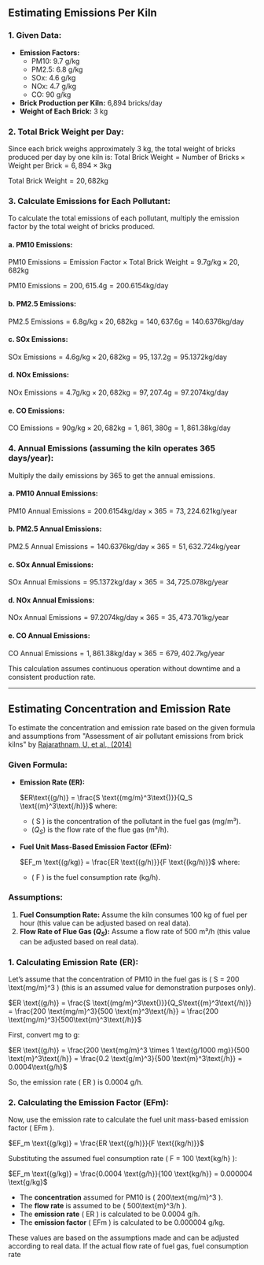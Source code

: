 
## Estimating Emissions Per Kiln

### 1. Given Data:
   - **Emission Factors:**
     - PM10: 9.7 g/kg
     - PM2.5: 6.8 g/kg
     - SOx: 4.6 g/kg
     - NOx: 4.7 g/kg
     - CO: 90 g/kg
   - **Brick Production per Kiln:** 6,894 bricks/day
   - **Weight of Each Brick:** 3 kg

### 2. Total Brick Weight per Day:
Since each brick weighs approximately 3 kg, the total weight of bricks produced per day by one kiln is:
   $\text{Total Brick Weight} = \text{Number of Bricks} \times \text{Weight per Brick} = 6,894 \times 3  \text{kg}$

   $\text{Total Brick Weight} = 20,682 \text{kg}$

### 3. Calculate Emissions for Each Pollutant:
To calculate the total emissions of each pollutant, multiply the emission factor by the total weight of bricks produced.

#### a. PM10 Emissions:

$\text{PM10 Emissions} = \text{Emission Factor} \times \text{Total Brick Weight} = 9.7 \text{g/kg} \times 20,682 \text{kg}$

$\text{PM10 Emissions} = 200,615.4 \text{g} = 200.6154  \text{kg/day}$

#### b. PM2.5 Emissions:

$\text{PM2.5 Emissions} = 6.8 \text{g/kg} \times 20,682  \text{kg} = 140,637.6  \text{g} = 140.6376  \text{kg/day}$

#### c. SOx Emissions:

$\text{SOx Emissions} = 4.6 \text{g/kg} \times 20,682 \text{kg} = 95,137.2 \text{g} = 95.1372  \text{kg/day}$

#### d. NOx Emissions:

$\text{NOx Emissions} = 4.7  \text{g/kg} \times 20,682 \text{kg} = 97,207.4 \text{g} = 97.2074 \text{kg/day}$

#### e. CO Emissions:

$\text{CO Emissions} = 90 \text{g/kg} \times 20,682 \text{kg} = 1,861,380 \text{g} = 1,861.38 \text{kg/day}$

### 4. Annual Emissions (assuming the kiln operates 365 days/year):
Multiply the daily emissions by 365 to get the annual emissions.

#### a. PM10 Annual Emissions:

$\text{PM10 Annual Emissions} = 200.6154 \text{kg/day} \times 365 = 73,224.621 \text{kg/year}$

#### b. PM2.5 Annual Emissions:

$\text{PM2.5 Annual Emissions} = 140.6376 \text{kg/day} \times 365 = 51,632.724 \text{kg/year}$

#### c. SOx Annual Emissions:

$\text{SOx Annual Emissions} = 95.1372 \text{kg/day} \times 365 = 34,725.078 \text{kg/year}$

#### d. NOx Annual Emissions:

$\text{NOx Annual Emissions} = 97.2074  \text{kg/day} \times 365 = 35,473.701  \text{kg/year}$

#### e. CO Annual Emissions:

$\text{CO Annual Emissions} = 1,861.38  \text{kg/day} \times 365 = 679,402.7 \text{kg/year}$

This calculation assumes continuous operation without downtime and a consistent production rate.


---

## Estimating Concentration and Emission Rate

To estimate the concentration and emission rate based on the given formula and assumptions from "Assessment of air pollutant emissions from brick kilns" by [Rajarathnam, U, et al., (2014)](https://doi.org/10.1016/j.atmosenv.2014.08.075)

### Given Formula:
- **Emission Rate (ER):**
  
  $ER\text{(g/h)} = \frac{S \text{(mg/m}^3\text{)}}{Q_S \text{(m}^3\text{/h)}}$
  where:
  - \( S \) is the concentration of the pollutant in the fuel gas (mg/m³).
  - $(Q_S)$ is the flow rate of the flue gas (m³/h).

- **Fuel Unit Mass-Based Emission Factor (EFm):**
  
  $EF_m \text{(g/kg)} = \frac{ER \text{(g/h)}}{F \text{(kg/h)}}$
  where:
  - \( F \) is the fuel consumption rate (kg/h).

### Assumptions:
1. **Fuel Consumption Rate:** Assume the kiln consumes 100 kg of fuel per hour (this value can be adjusted based on real data).
2. **Flow Rate of Flue Gas $(Q_S)$:** Assume a flow rate of 500 m³/h (this value can be adjusted based on real data).

### 1. Calculating Emission Rate (ER):

Let’s assume that the concentration of PM10 in the fuel gas is \( S = 200 \text{mg/m}^3 \) (this is an assumed value for demonstration purposes only).

$ER \text{(g/h)} = \frac{S \text{(mg/m}^3\text{)}}{Q_S\text{(m}^3\text{/h)}} = \frac{200  \text{mg/m}^3}{500 \text{m}^3\text{/h}} = \frac{200 \text{mg/m}^3}{500\text{m}^3\text{/h}}$

First, convert mg to g:

$ER \text{(g/h)} = \frac{200 \text{mg/m}^3 \times 1 \text{g/1000 mg}}{500 \text{m}^3\text{/h}} = \frac{0.2 \text{g/m}^3}{500  \text{m}^3\text{/h}} = 0.0004\text{g/h}$

So, the emission rate \( ER \) is 0.0004 g/h.

### 2. Calculating the Emission Factor (EFm):

Now, use the emission rate to calculate the fuel unit mass-based emission factor \( EFm \).

$EF_m \text{(g/kg)} = \frac{ER \text{(g/h)}}{F \text{(kg/h)}}$

Substituting the assumed fuel consumption rate \( F = 100 \text{kg/h} \):

$EF_m \text{(g/kg)} = \frac{0.0004  \text{g/h}}{100 \text{kg/h}} = 0.000004  \text{g/kg}$

- The **concentration** assumed for PM10 is \( 200\text{mg/m}^3 \).
- The **flow rate** is assumed to be \( 500\text{m}^3/h \).
- The **emission rate** \( ER \) is calculated to be 0.0004 g/h.
- The **emission factor** \( EFm \) is calculated to be 0.000004 g/kg.

These values are based on the assumptions made and can be adjusted according to real data. If the actual flow rate of fuel gas, fuel consumption rate
